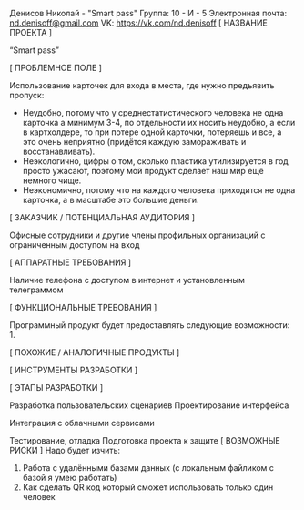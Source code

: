 Денисов Николай - "Smart pass"
Группа: 10 - И - 5
Электронная почта: nd.denisoff@gmail.com
VK: https://vk.com/nd.denisoff
[ НАЗВАНИЕ ПРОЕКТА ]

“Smart pass”

[ ПРОБЛЕМНОЕ ПОЛЕ ]

Использование карточек для входа в места, где нужно предъявить пропуск:
- Неудобно, потому что у среднестатистического человека не одна карточка а минимум 3-4, по отдельности их носить неудобно, а если в картхолдере, то при потере одной карточки, потеряешь и все, а это очень неприятно (придётся каждую замораживать и восстанавливать).
- Неэкологично, цифры о том, сколько пластика утилизируется в год просто ужасают, поэтому мой продукт сделает наш мир ещё немного чище.
- Неэкономично, потому что на каждого человека приходится не одна карточка, а в масштабе это большие деньги.

[ ЗАКАЗЧИК / ПОТЕНЦИАЛЬНАЯ АУДИТОРИЯ ]

Офисные сотрудники и другие члены профильных организаций с ограниченным доступом на вход

[ АППАРАТНЫЕ ТРЕБОВАНИЯ ]

Наличие телефона с доступом в интернет и установленным телеграммом

[ ФУНКЦИОНАЛЬНЫЕ ТРЕБОВАНИЯ ]

Программный продукт будет предоставлять следующие возможности:
1. 

[ ПОХОЖИЕ / АНАЛОГИЧНЫЕ ПРОДУКТЫ ]


[ ИНСТРУМЕНТЫ РАЗРАБОТКИ ]


[ ЭТАПЫ РАЗРАБОТКИ ]

Разработка пользовательских сценариев
Проектирование интерфейса

Интеграция с облачными сервисами

Тестирование, отладка
Подготовка проекта к защите
[ ВОЗМОЖНЫЕ РИСКИ ]
Надо будет изчить:
1. Работа с удалёнными базами данных (с локальным файликом с базой я умею работать)
2. Как сделать QR код который сможет использовать только один человек
